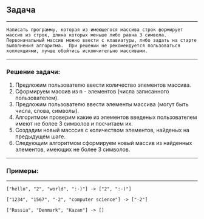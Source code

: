 ##  **Задача**
---

`` Написать программу, которая из имеющегося массива строк формирует массив из строк, длина которых меньше либо равна 3 символа. Первоначальный массив можно ввести с клавиатуры, либо задать на старте выполнения алгоритма. 
При решении не рекомендуется пользоваться коллекциями, лучше обойтись исключительно массивами. ``

---

### Решение задачи:
1. Предложим пользователю ввести количество элементов массива.
2. Сформируем массив из n - элементов (числа записанного пользователем).
3. Предложим пользователю ввести элементы массива (могут быть числа, слова, символы).
4. Алгоритмом проверим какие из элементов введеных пользователем имеют не более 3 символов и посчитаем их.
5. Создадим новый масссив с количеством элементов, найденых на предыдущем шаге. 
5. Следующим алгоритмом сформируем новый массив из найденных элементов, имеющих не более 3 символов.

---
### **Примеры**:
---
` ["hello", "2", "world", ":-)"] -> ["2", ":-)"] `

` ["1234", "1567", "-2", "computer science"] -> ["-2"] `

` ["Russia", "Denmark", "Kazan"] -> [] `